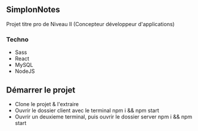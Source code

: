 ## SimplonNotes

Projet titre pro de Niveau II (Concepteur développeur d'applications)

### Techno

- Sass
- React
- MySQL
- NodeJS

## Démarrer le projet

- Clone le projet & l'extraire
- Ouvrir le dossier client avec le terminal npm i && npm start
- Ouvrir un deuxieme terminal, puis ouvrir le dossier server npm i && npm start
